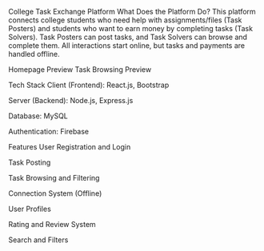 College Task Exchange Platform
What Does the Platform Do?
This platform connects college students who need help with assignments/files (Task Posters) and students who want to earn money by completing tasks (Task Solvers). Task Posters can post tasks, and Task Solvers can browse and complete them. All interactions start online, but tasks and payments are handled offline.

Homepage Preview
Task Browsing Preview

Tech Stack
Client (Frontend): React.js, Bootstrap

Server (Backend): Node.js, Express.js

Database: MySQL

Authentication: Firebase

Features
User Registration and Login

Task Posting

Task Browsing and Filtering

Connection System (Offline)

User Profiles

Rating and Review System

Search and Filters
